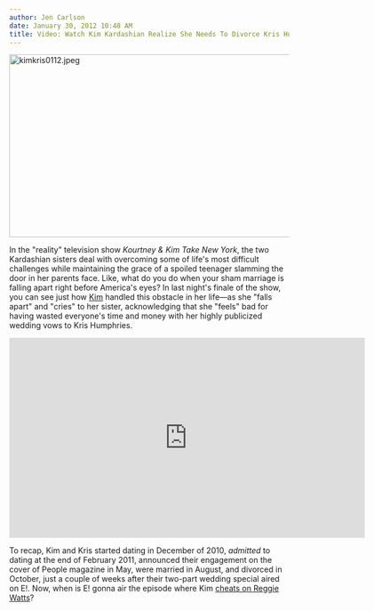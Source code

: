 ```yaml
---
author: Jen Carlson
date: January 30, 2012 10:48 AM
title: Video: Watch Kim Kardashian Realize She Needs To Divorce Kris Humphries
---
```


<p><span class="mt-enclosure mt-enclosure-image" style="display: inline;"> <img alt="kimkris0112.jpeg" src="https://web.archive.org/web/20120517062829im_/http://gothamist.com/attachments/arts_jen/kimkris0112.jpeg" width="640" height="329" class="image-none"> </span></p>

<p>In the &quot;reality&quot; television show <em>Kourtney &amp; Kim Take New York</em>, the two Kardashian sisters deal with overcoming some of life&apos;s most difficult challenges while maintaining the grace of a spoiled teenager slamming the door in her parents face. Like, what do you do when your sham marriage is falling apart right before America&apos;s eyes? In last night&apos;s finale of the show, you can see just how <a href="https://web.archive.org/web/20120517062829/http://gothamist.com/tags/kimkardashian">Kim</a> handled this obstacle in her life&#x2014;as she &quot;falls apart&quot; and &quot;cries&quot; to her sister, acknowledging that she &quot;feels&quot; bad for having wasted everyone&apos;s time and money with her highly publicized wedding vows to Kris Humphries.  </p>

<p><iframe width="640" height="360" src="https://web.archive.org/web/20120517062829if_/http://www.youtube.com/embed/OQqVu5Kukzo" frameborder="0" allowfullscreen></iframe></p>

<p>To recap, Kim and Kris started dating in December of 2010, <em>admitted</em> to dating at the end of February 2011, announced their engagement on the cover of People magazine in May, were married in August, and divorced in October, just a couple of weeks after their two-part wedding special aired on E!. Now, when is E! gonna air the episode where Kim <a href="https://web.archive.org/web/20120517062829/http://gothamist.com/2012/01/04/kim_kardashian_dated_reggie_watts_a.php">cheats on Reggie Watts</a>?</p>